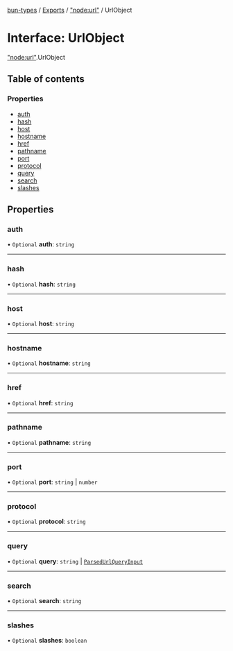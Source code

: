 [bun-types](https://oven-sh.github.io/bun-types/README.md) / [Exports](https://oven-sh.github.io/bun-types/modules.md) / ["node:url"](https://oven-sh.github.io/bun-types/modules/node_url_.md) / UrlObject

# Interface: UrlObject

["node:url"](https://oven-sh.github.io/bun-types/modules/node_url_.md).UrlObject

## Table of contents

### Properties

- [auth](https://oven-sh.github.io/bun-types/interfaces/node_url_.UrlObject.md#auth)
- [hash](https://oven-sh.github.io/bun-types/interfaces/node_url_.UrlObject.md#hash)
- [host](https://oven-sh.github.io/bun-types/interfaces/node_url_.UrlObject.md#host)
- [hostname](https://oven-sh.github.io/bun-types/interfaces/node_url_.UrlObject.md#hostname)
- [href](https://oven-sh.github.io/bun-types/interfaces/node_url_.UrlObject.md#href)
- [pathname](https://oven-sh.github.io/bun-types/interfaces/node_url_.UrlObject.md#pathname)
- [port](https://oven-sh.github.io/bun-types/interfaces/node_url_.UrlObject.md#port)
- [protocol](https://oven-sh.github.io/bun-types/interfaces/node_url_.UrlObject.md#protocol)
- [query](https://oven-sh.github.io/bun-types/interfaces/node_url_.UrlObject.md#query)
- [search](https://oven-sh.github.io/bun-types/interfaces/node_url_.UrlObject.md#search)
- [slashes](https://oven-sh.github.io/bun-types/interfaces/node_url_.UrlObject.md#slashes)

## Properties

### auth

• `Optional` **auth**: `string`

___

### hash

• `Optional` **hash**: `string`

___

### host

• `Optional` **host**: `string`

___

### hostname

• `Optional` **hostname**: `string`

___

### href

• `Optional` **href**: `string`

___

### pathname

• `Optional` **pathname**: `string`

___

### port

• `Optional` **port**: `string` \| `number`

___

### protocol

• `Optional` **protocol**: `string`

___

### query

• `Optional` **query**: `string` \| [`ParsedUrlQueryInput`](https://oven-sh.github.io/bun-types/interfaces/querystring_.ParsedUrlQueryInput.md)

___

### search

• `Optional` **search**: `string`

___

### slashes

• `Optional` **slashes**: `boolean`

